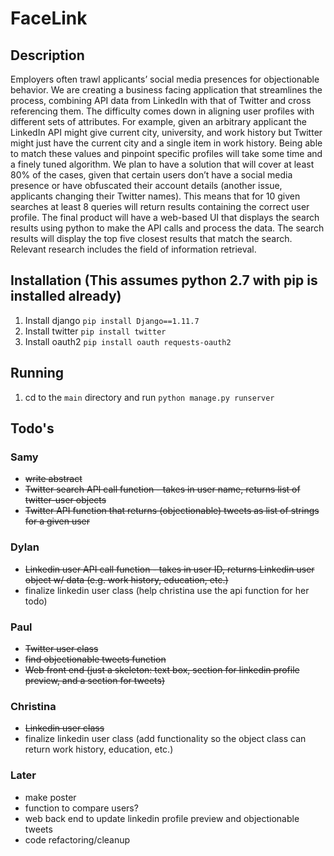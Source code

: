 # FaceLink

## Description
Employers often trawl applicants’ social media presences for objectionable behavior. We are creating a business facing application that streamlines the process, combining API data from LinkedIn with that of Twitter and cross referencing them. The difficulty comes down in aligning user profiles with different sets of attributes. For example, given an arbitrary applicant the LinkedIn API might give current city, university, and work history but Twitter might just have the current city and a single item in work history. Being able to match these values and pinpoint specific profiles will take some time and a finely tuned algorithm. We plan to have a solution that will cover at least 80% of the cases, given that certain users don’t have a social media presence or have obfuscated their account details (another issue, applicants changing their Twitter names). This means that for 10 given searches at least 8 queries will return results containing the correct user profile. The final product will have a web-based UI that displays the search results using python to make the API calls and process the data. The search results will display the top five closest results that match the search. Relevant research includes the field of information retrieval.

## Installation (This assumes python 2.7 with pip is installed already)
1. Install django `pip install Django==1.11.7`
2. Install twitter `pip install twitter`
3. Install oauth2 `pip install oauth requests-oauth2`

## Running
1. cd to the `main` directory and run `python manage.py runserver`

## Todo's

### Samy
* ~~write abstract~~
* ~~Twitter search API call function - takes in user name, returns list of twitter-user objects~~
* ~~Twitter API function that returns (objectionable) tweets as list of strings for a given user~~

### Dylan
* ~~Linkedin user API call function - takes in user ID, returns Linkedin user object w/ data (e.g. work history, education, etc.)~~
* finalize linkedin user class (help christina use the api function for her todo)

### Paul
* ~~Twitter user class~~
* ~~find objectionable tweets function~~
* ~~Web front end (just a skeleton: text box, section for linkedin profile preview, and a section for tweets)~~

### Christina
* ~~Linkedin user class~~
* finalize linkedin user class (add functionality so the object class can return work history, education, etc.)

### Later
* make poster
* function to compare users?
* web back end to update linkedin profile preview and objectionable tweets
* code refactoring/cleanup

